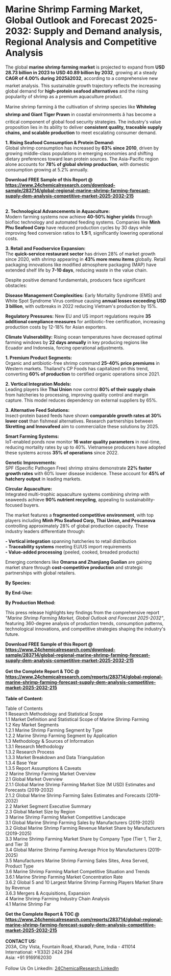 <h1>Marine Shrimp Farming Market, Global Outlook and Forecast 2025-2032: Supply and Demand analysis, Regional Analysis and Competitive Analysis</h1><p>The global <strong>marine shrimp farming market</strong> is projected to expand from <strong>USD 28.73 billion in 2023 to USD 40.89 billion by 2032</strong>, growing at a steady <strong>CAGR of 4.00% during 2025â2032</strong>, according to a comprehensive new market analysis. This sustainable growth trajectory reflects the increasing global demand for <strong>high-protein seafood alternatives</strong> and the rising popularity of shrimp as a premium aquaculture product.</p><p>Marine shrimp farming â the cultivation of shrimp species like <strong>Whiteleg shrimp and Giant Tiger Prawn</strong> in coastal environments â has become a critical component of global food security strategies. The industry's value proposition lies in its ability to deliver <strong>consistent quality, traceable supply chains, and scalable production</strong> to meet escalating consumer demand.</p><p><strong>1. Rising Seafood Consumption &amp; Protein Demand:</strong><br>
Global shrimp consumption has increased by <strong>63% since 2010</strong>, driven by growing middle-class populations in emerging economies and shifting dietary preferences toward lean protein sources. The Asia-Pacific region alone accounts for <strong>78% of global shrimp production</strong>, with domestic consumption growing at 5.2% annually.</p><div><b>Download FREE Sample of this Report @ 
            <a href="https://www.24chemicalresearch.com/download-sample/283714/global-regional-marine-shrimp-farming-forecast-supply-dem-analysis-competitive-market-2025-2032-215">
            https://www.24chemicalresearch.com/download-sample/283714/global-regional-marine-shrimp-farming-forecast-supply-dem-analysis-competitive-market-2025-2032-215</a></b></div><br><p><strong>2. Technological Advancements in Aquaculture:</strong><br>
Modern farming systems now achieve <strong>40-50% higher yields</strong> through biofloc technology and automated feeding systems. Companies like <strong>Minh Phu Seafood Corp</strong> have reduced production cycles by 30 days while improving feed conversion ratios to <strong>1.5:1</strong>, significantly lowering operational costs.</p><p><strong>3. Retail and Foodservice Expansion:</strong><br>
The <strong>quick-service restaurant sector</strong> has driven 28% of market growth since 2020, with shrimp appearing in <strong>43% more menu items</strong> globally. Retail packaging innovations like modified atmosphere packaging (MAP) have extended shelf life by <strong>7-10 days</strong>, reducing waste in the value chain.</p><p>Despite positive demand fundamentals, producers face significant obstacles:</p><p><strong>Disease Management Complexities:</strong> Early Mortality Syndrome (EMS) and White Spot Syndrome Virus continue causing <strong>annual losses exceeding USD 3 billion</strong>, with outbreaks in 2022 reducing Vietnam's production by 15%.</p><p><strong>Regulatory Pressures:</strong> New EU and US import regulations require <strong>35 additional compliance measures</strong> for antibiotic-free certification, increasing production costs by 12-18% for Asian exporters.</p><p><strong>Climate Vulnerability:</strong> Rising ocean temperatures have decreased optimal farming windows by <strong>22 days annually</strong> in key producing regions like Ecuador and Indonesia, forcing operational adjustments.</p><p><strong>1. Premium Product Segments:</strong><br>
Organic and antibiotic-free shrimp command <strong>25-40% price premiums</strong> in Western markets. Thailand's CP Foods has capitalized on this trend, converting <strong>60% of production</strong> to certified organic operations since 2021.</p><p><strong>2. Vertical Integration Models:</strong><br>
Leading players like <strong>Thai Union</strong> now control <strong>80% of their supply chain</strong> from hatcheries to processing, improving quality control and margin capture. This model reduces dependency on external suppliers by 65%.</p><p><strong>3. Alternative Feed Solutions:</strong><br>
Insect-protein based feeds have shown <strong>comparable growth rates at 30% lower cost</strong> than fishmeal alternatives. Research partnerships between <strong>Skretting and Innovafeed</strong> aim to commercialize these solutions by 2025.</p><p><strong>Smart Farming Systems:</strong><br>
	IoT-enabled ponds now monitor <strong>16 water quality parameters</strong> in real-time, reducing mortality rates by up to 40%. Vietnamese producers have adopted these systems across <strong>35% of operations</strong> since 2022.</p><p><strong>Genetic Improvements:</strong><br>
	SPF (Specific Pathogen Free) shrimp strains demonstrate <strong>22% faster growth rates</strong> with 60% lower disease incidence. These account for <strong>45% of hatchery output</strong> in leading markets.</p><p><strong>Circular Aquaculture:</strong><br>
	Integrated multi-trophic aquaculture systems combining shrimp with seaweeds achieve <strong>90% nutrient recycling</strong>, appealing to sustainability-focused buyers.</p><p>The market features a <strong>fragmented competitive environment</strong>, with top players including <strong>Minh Phu Seafood Corp, Thai Union, and Pescanova</strong> controlling approximately 28% of global production capacity. These industry leaders differentiate through:</p><p><strong>- Vertical integration</strong> spanning hatcheries to retail distribution<br>
<strong>- Traceability systems</strong> meeting EU/US import requirements<br>
<strong>- Value-added processing</strong> (peeled, cooked, breaded products)</p><p>Emerging contenders like <strong>Omarsa and Zhanjiang Guolian</strong> are gaining market share through <strong>cost-competitive production</strong> and strategic partnerships with global retailers.</p><p><strong>By Species:</strong></p><p><strong>By End-Use:</strong></p><p><strong>By Production Method:</strong></p><p>This press release highlights key findings from the comprehensive report <em>"Marine Shrimp Farming Market, Global Outlook and Forecast 2025-2032"</em>, featuring 360-degree analysis of production trends, consumption patterns, technological innovations, and competitive strategies shaping the industry's future.</p><div><b>Download FREE Sample of this Report @ 
            <a href="https://www.24chemicalresearch.com/download-sample/283714/global-regional-marine-shrimp-farming-forecast-supply-dem-analysis-competitive-market-2025-2032-215">
            https://www.24chemicalresearch.com/download-sample/283714/global-regional-marine-shrimp-farming-forecast-supply-dem-analysis-competitive-market-2025-2032-215</a></b></div><br><div><b>Get the Complete Report & TOC @ 
            <a href="https://www.24chemicalresearch.com/reports/283714/global-regional-marine-shrimp-farming-forecast-supply-dem-analysis-competitive-market-2025-2032-215">
            https://www.24chemicalresearch.com/reports/283714/global-regional-marine-shrimp-farming-forecast-supply-dem-analysis-competitive-market-2025-2032-215</a></b></div><br>
            <b>Table of Content:</b><p>Table of Contents<br />
1 Research Methodology and Statistical Scope<br />
1.1 Market Definition and Statistical Scope of Marine Shrimp Farming<br />
1.2 Key Market Segments<br />
1.2.1 Marine Shrimp Farming Segment by Type<br />
1.2.2 Marine Shrimp Farming Segment by Application<br />
1.3 Methodology & Sources of Information<br />
1.3.1 Research Methodology<br />
1.3.2 Research Process<br />
1.3.3 Market Breakdown and Data Triangulation<br />
1.3.4 Base Year<br />
1.3.5 Report Assumptions & Caveats<br />
2 Marine Shrimp Farming Market Overview<br />
2.1 Global Market Overview<br />
2.1.1 Global Marine Shrimp Farming Market Size (M USD) Estimates and Forecasts (2019-2032)<br />
2.1.2 Global Marine Shrimp Farming Sales Estimates and Forecasts (2019-2032)<br />
2.2 Market Segment Executive Summary<br />
2.3 Global Market Size by Region<br />
3 Marine Shrimp Farming Market Competitive Landscape<br />
3.1 Global Marine Shrimp Farming Sales by Manufacturers (2019-2025)<br />
3.2 Global Marine Shrimp Farming Revenue Market Share by Manufacturers (2019-2025)<br />
3.3 Marine Shrimp Farming Market Share by Company Type (Tier 1, Tier 2, and Tier 3)<br />
3.4 Global Marine Shrimp Farming Average Price by Manufacturers (2019-2025)<br />
3.5 Manufacturers Marine Shrimp Farming Sales Sites, Area Served, Product Type<br />
3.6 Marine Shrimp Farming Market Competitive Situation and Trends<br />
3.6.1 Marine Shrimp Farming Market Concentration Rate<br />
3.6.2 Global 5 and 10 Largest Marine Shrimp Farming Players Market Share by Revenue<br />
3.6.3 Mergers & Acquisitions, Expansion<br />
4 Marine Shrimp Farming Industry Chain Analysis<br />
4.1 Marine Shrimp Far</p><div><b>Get the Complete Report & TOC @ 
            <a href="https://www.24chemicalresearch.com/reports/283714/global-regional-marine-shrimp-farming-forecast-supply-dem-analysis-competitive-market-2025-2032-215">
            https://www.24chemicalresearch.com/reports/283714/global-regional-marine-shrimp-farming-forecast-supply-dem-analysis-competitive-market-2025-2032-215</a></b></div><br><b>CONTACT US:</b><br>
            203A, City Vista, Fountain Road, Kharadi, Pune, India - 411014<br>
            International: +1(332) 2424 294<br>
            Asia: +91 9169162030 <br><br>
            Follow Us On LinkedIn: <a href="https://www.linkedin.com/company/24chemicalresearch/">24ChemicalResearch LinkedIn</a>